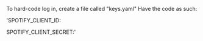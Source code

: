 To hard-code log in, create a file called "keys.yaml"
Have the code as such:

'SPOTIFY_CLIENT_ID: 

SPOTIFY_CLIENT_SECRET:'